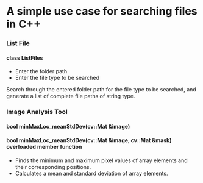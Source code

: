 # A simple use case for searching files in C++

### List File
#### class ListFiles
* Enter the folder path
* Enter the file type to be searched

Search through the entered folder path for the file type to be searched, and generate a list of complete file paths of string type.

### Image Analysis Tool
#### bool minMaxLoc_meanStdDev(cv::Mat &image)
#### bool minMaxLoc_meanStdDev(cv::Mat &image, cv::Mat &mask) overloaded member function
* Finds the minimum and maximum pixel values of array elements and their corresponding positions.
* Calculates a mean and standard deviation of array elements.
